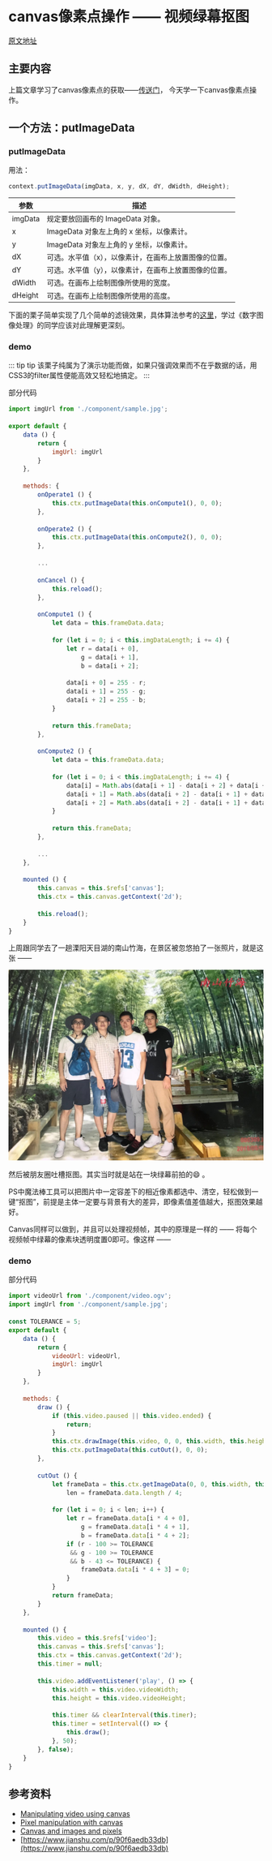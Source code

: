 # canvas像素点操作 —— 视频绿幕抠图

[原文地址](https://xiaotianxia.github.io/blog/vuepress/html/canvas_video_green_screen_cutout.html)

## 主要内容
上篇文章学习了canvas像素点的获取——[传送门](https://xiaotianxia.github.io/blog/vuepress/html/canvas_pixel_pick.html)，
今天学一下canvas像素点操作。


## 一个方法：putImageData

### putImageData
用法：

```js
context.putImageData(imgData, x, y, dX, dY, dWidth, dHeight);
```
| 参数 		| 描述 |
| -			| -	   |
| imgData	| 规定要放回画布的 ImageData 对象。|
| x		 	| ImageData 对象左上角的 x 坐标，以像素计。|
| y		 	| ImageData 对象左上角的 y 坐标，以像素计。|
| dX	 	| 可选。水平值（x），以像素计，在画布上放置图像的位置。|
| dY	 	| 可选。水平值（y），以像素计，在画布上放置图像的位置。|
| dWidth    | 可选。在画布上绘制图像所使用的宽度。|
| dHeight   | 可选。在画布上绘制图像所使用的高度。|

下面的栗子简单实现了几个简单的滤镜效果，具体算法参考的[这里](https://www.jianshu.com/p/90f6aedb33db)，学过《数字图像处理》的同学应该对此理解更深刻。

### demo

<Canvas-PixelOperate/>

::: tip tip
该栗子纯属为了演示功能而做，如果只强调效果而不在乎数据的话，用CSS3的filter属性便能高效又轻松地搞定。
:::

部分代码

```js
import imgUrl from './component/sample.jpg';

export default {
	data () {
		return {
			imgUrl: imgUrl
		}
	},

	methods: {
		onOperate1 () {
			this.ctx.putImageData(this.onCompute1(), 0, 0);
		},

		onOperate2 () {
			this.ctx.putImageData(this.onCompute2(), 0, 0);
		},

		...

		onCancel () {
			this.reload();
		},

		onCompute1 () {
			let data = this.frameData.data;

	        for (let i = 0; i < this.imgDataLength; i += 4) {
	          	let r = data[i + 0],
	          		g = data[i + 1],
	          		b = data[i + 2];
	          	
          		data[i + 0] = 255 - r;
          		data[i + 1] = 255 - g;
          		data[i + 2] = 255 - b;
	        }

	        return this.frameData;
		},

		onCompute2 () {
			let data = this.frameData.data;

	        for (let i = 0; i < this.imgDataLength; i += 4) {
	          	data[i] = Math.abs(data[i + 1] - data[i + 2] + data[i + 1] + data[i]) * data[i] / 256;  
            	data[i + 1] = Math.abs(data[i + 2] - data[i + 1] + data[i + 2] + data[i]) * data[i] / 256;  
            	data[i + 2] = Math.abs(data[i + 2] - data[i + 1] + data[i + 2] + data[i]) * data[i + 1] / 256;
	        }

	        return this.frameData;
		},

		...
	},

	mounted () {
        this.canvas = this.$refs['canvas'];
        this.ctx = this.canvas.getContext('2d');

        this.reload();
	}
}
```

上周跟同学去了一趟溧阳天目湖的南山竹海，在景区被忽悠拍了一张照片，就是这张 ——

![small demo](../../../../static/WechatIMG2.jpeg)

然后被朋友圈吐槽抠图。其实当时就是站在一块绿幕前拍的:smile: 。

PS中魔法棒工具可以把图片中一定容差下的相近像素都选中、清空，轻松做到一键“抠图”，前提是主体一定要与背景有大的差异，即像素值差值越大，抠图效果越好。

Canvas同样可以做到，并且可以处理视频帧，其中的原理是一样的 —— 将每个视频帧中绿幕的像素块透明度置0即可。像这样 ——

### demo

<Canvas-VideoCutout/>

部分代码

```js
import videoUrl from './component/video.ogv';
import imgUrl from './component/sample.jpg';

const TOLERANCE = 5;
export default {
	data () {
		return {
			videoUrl: videoUrl,
			imgUrl: imgUrl
		}
	},

	methods: {
		draw () {
			if (this.video.paused || this.video.ended) {
	          	return;
	        }
			this.ctx.drawImage(this.video, 0, 0, this.width, this.height);
			this.ctx.putImageData(this.cutOut(), 0, 0);
		},

		cutOut () {
			let frameData = this.ctx.getImageData(0, 0, this.width, this.height),
				len = frameData.data.length / 4;

	        for (let i = 0; i < len; i++) {
	          	let r = frameData.data[i * 4 + 0],
	          		g = frameData.data[i * 4 + 1],
	          		b = frameData.data[i * 4 + 2];
	          	if (r - 100 >= TOLERANCE 
	          	 && g - 100 >= TOLERANCE 
	          	 && b - 43 <= TOLERANCE) {
		            frameData.data[i * 4 + 3] = 0;
	          	}
	        }
	        return frameData;
		}
	},

	mounted () {
		this.video = this.$refs['video'];
        this.canvas = this.$refs['canvas'];
        this.ctx = this.canvas.getContext('2d');
        this.timer = null;

        this.video.addEventListener('play', () => {
            this.width = this.video.videoWidth;
            this.height = this.video.videoHeight;

            this.timer && clearInterval(this.timer);
            this.timer = setInterval(() => {
            	this.draw();
            }, 50);
        }, false);
	}
}
```


## 参考资料
- [Manipulating video using canvas](https://developer.mozilla.org/en-US/docs/Web/API/Canvas_API/Manipulating_video_using_canvas)
- [Pixel manipulation with canvas](https://developer.mozilla.org/en-US/docs/Web/API/Canvas_API/Tutorial/Pixel_manipulation_with_canvas)
- [Canvas and images and pixels](https://codepo8.github.io/canvas-images-and-pixels/)
- [https://www.jianshu.com/p/90f6aedb33db](https://www.jianshu.com/p/90f6aedb33db)
